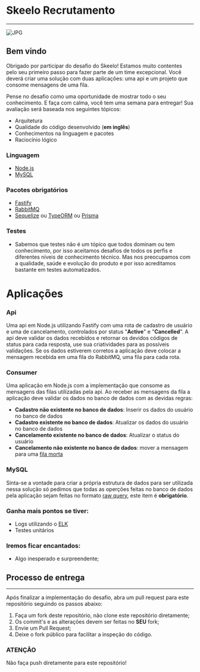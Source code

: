 

# Skeelo Recrutamento

---
![JPG](https://app.skeelo.com/conheca-o-skeelo/img/logo-primary.svg)


## Bem vindo

Obrigado por participar do desafio do Skeelo! Estamos muito contentes pelo seu primeiro passo para fazer parte de um time excepcional. Você deverá criar uma solução com duas aplicações: uma api e um projeto que consome mensagens de uma fila.

Pense no desafio como uma oportunidade de mostrar todo o seu conhecimento. E faça com calma, você tem uma semana para entregar! Sua avaliação será baseada nos seguintes tópicos:

- Arquitetura
- Qualidade do código desenvolvido (**em inglês**)
- Conhecimentos na linguagem e pacotes
- Raciocínio lógico

### Linguagem

- [Node.js](https://nodejs.org/en)
- [MySQL](https://www.mysql.com)

### Pacotes obrigatórios

- [Fastify](https://github.com/fastify/fastify)
- [RabbitMQ](https://www.npmjs.com/package/amqplib)
- [Sequelize](https://github.com/sequelize/sequelize) ou [TypeORM](https://github.com/typeorm/typeorm) ou [Prisma](https://github.com/prisma/prisma)

### Testes

- Sabemos que testes não é um tópico que todos dominam ou tem conhecimento, por isso aceitamos desafios de todos os perfis e diferentes níveis de conhecimento técnico. Mas nos preocupamos com a qualidade, saúde e evolução do produto e por isso acreditamos bastante em testes automatizados.

# Aplicações

### Api

 Uma api em Node.js utilizando Fastify com uma rota de cadastro de usuário e uma de cancelamento, controlados por status "**Active**" e "**Cancelled**". A api deve validar os dados recebidos e retornar os devidos códigos de status para cada resposta, use sua criatividades para as possíveis validações. Se os dados estiverem corretos a aplicação deve colocar a mensagem recebida em uma fila do RabbitMQ, uma fila para cada rota.

### Consumer

Uma aplicação em Node.js com a implementação que consome as mensagens das filas utilizadas pela api. Ao receber as mensagens da fila a aplicação deve validar os dados no banco de dados com as devidas regras: 

 - **Cadastro não existente no banco de dados**: Inserir os dados do usuário no banco de dados
 - **Cadastro existente no banco de dados**: Atualizar os dados do usuário no banco de dados
 - **Cancelamento existente no banco de dados**: Atualizar o status do usuário
 - **Cancelamento não existente no banco de dados**: mover a mensagem para uma [fila morta](https://en.wikipedia.org/wiki/Dead_letter_queue)

### MySQL

Sinta-se a vontade para criar a própria estrutura de dados para ser utilizada nessa solução só pedimos que todas as operções feitas no banco de dados pela aplicação sejam feitas no formato [raw query](https://sequelize.org/v7/manual/raw-queries.html), este item é **obrigatório**. 


### Ganha mais pontos se tiver:

- Logs utilizando o [ELK](https://www.elastic.co/what-is/elk-stack)
- Testes unitários


### Iremos ficar encantados:
- Algo inesperado e surpreendente;


## **Processo de entrega**

---

Após finalizar a implementação do desafio, abra um pull request para este repositório seguindo os passos abaixo:

1. Faça um fork deste repositório, não clone este repositório diretamente;
2. Os commit's e as alterações devem ser feitas no **SEU** fork;
3. Envie um Pull Request;
4. Deixe o fork público para facilitar a inspeção do código.

### **ATENÇÃO**

Não faça push diretamente para este repositório!